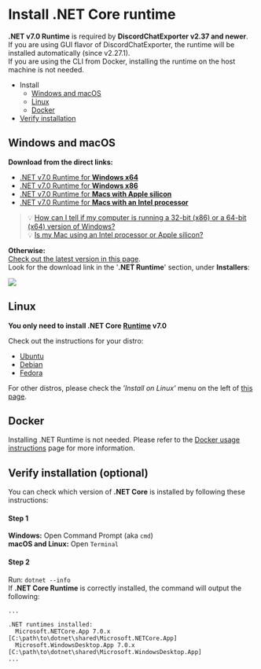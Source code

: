 # Install .NET Core runtime

**.NET v7.0 Runtime** is required by **DiscordChatExporter v2.37 and newer**.  
If you are using GUI flavor of DiscordChatExporter, the runtime will be installed automatically (since v2.27.1).  
If you are using the CLI from Docker, installing the runtime on the host machine is not needed.

* Install
  * [Windows and macOS](#windows-and-macos)
  * [Linux](#linux)
  * [Docker](#docker)
* [Verify installation](#Verify-installation-optional)

## Windows and macOS

**Download from the direct links:**
  * [.NET v7.0 Runtime for **Windows x64**](https://dotnet.microsoft.com/download/dotnet/thank-you/runtime-desktop-7.0.1-windows-x64-installer)
  * [.NET v7.0 Runtime for **Windows x86**](https://dotnet.microsoft.com/download/dotnet/thank-you/runtime-desktop-7.0.1-windows-x86-installer)
  * [.NET v7.0 Runtime for **Macs with Apple silicon**](https://dotnet.microsoft.com/download/dotnet/thank-you/runtime-7.0.1-macos-arm64-installer)
  * [.NET v7.0 Runtime for **Macs with an Intel processor**](https://dotnet.microsoft.com/download/dotnet/thank-you/runtime-7.0.1-macos-x64-installer)


> 💡 [How can I tell if my computer is running a 32-bit (x86) or a 64-bit (x64) version of Windows?](https://support.microsoft.com/help/15056/windows-32-64-bit-faq)  
💡 [Is my Mac using an Intel processor or Apple silicon?](https://support.apple.com/HT211814)

**Otherwise:**  
[Check out the latest version in this page](https://dotnet.microsoft.com/download/dotnet/7.0).  
Look for the download link in the '**.NET Runtime**' section, under **Installers**:  

[![](https://i.imgur.com/t3PB3NC.png)](https://dotnet.microsoft.com/download/dotnet/7.0)

## Linux

**You only need to install .NET Core <u>Runtime</u> v7.0**

Check out the instructions for your distro:
* [Ubuntu](https://docs.microsoft.com/dotnet/core/install/linux-ubuntu#supported-distributions)
* [Debian](https://docs.microsoft.com/dotnet/core/install/linux-debian#supported-distributions)
* [Fedora](https://docs.microsoft.com/dotnet/core/install/linux-fedora#supported-distributions)

For other distros, please check the _'Install on Linux'_ menu on the left of [this page](https://docs.microsoft.com/dotnet/core/install/linux).

## Docker
Installing .NET Runtime is not needed. Please refer to the [Docker usage instructions](https://github.com/Tyrrrz/DiscordChatExporter/wiki/Docker-usage-instructions) page for more information.

  

## Verify installation (optional)

You can check which version of **.NET Core** is installed by following these instructions:
#### Step 1
**Windows:** Open Command Prompt (aka `cmd`)  
**macOS and Linux:** Open `Terminal`
#### Step 2
Run: `dotnet --info`  
If **.NET Core Runtime** is correctly installed, the command will output the following:

```
...

.NET runtimes installed:
  Microsoft.NETCore.App 7.0.x [C:\path\to\dotnet\shared\Microsoft.NETCore.App]
  Microsoft.WindowsDesktop.App 7.0.x [C:\path\to\dotnet\shared\Microsoft.WindowsDesktop.App]
...
```